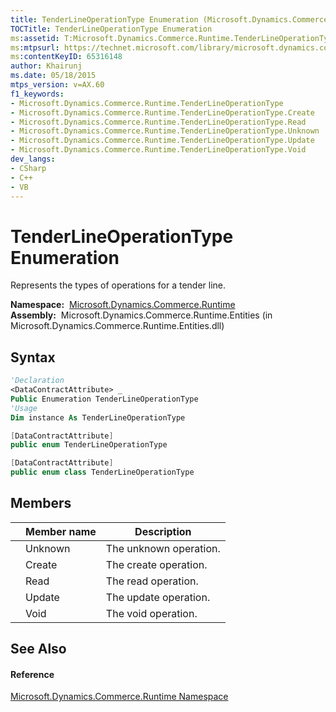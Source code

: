 ```yaml
---
title: TenderLineOperationType Enumeration (Microsoft.Dynamics.Commerce.Runtime)
TOCTitle: TenderLineOperationType Enumeration
ms:assetid: T:Microsoft.Dynamics.Commerce.Runtime.TenderLineOperationType
ms:mtpsurl: https://technet.microsoft.com/library/microsoft.dynamics.commerce.runtime.tenderlineoperationtype(v=AX.60)
ms:contentKeyID: 65316148
author: Khairunj
ms.date: 05/18/2015
mtps_version: v=AX.60
f1_keywords:
- Microsoft.Dynamics.Commerce.Runtime.TenderLineOperationType
- Microsoft.Dynamics.Commerce.Runtime.TenderLineOperationType.Create
- Microsoft.Dynamics.Commerce.Runtime.TenderLineOperationType.Read
- Microsoft.Dynamics.Commerce.Runtime.TenderLineOperationType.Unknown
- Microsoft.Dynamics.Commerce.Runtime.TenderLineOperationType.Update
- Microsoft.Dynamics.Commerce.Runtime.TenderLineOperationType.Void
dev_langs:
- CSharp
- C++
- VB
---
```


# TenderLineOperationType Enumeration

Represents the types of operations for a tender line.

**Namespace:**  [Microsoft.Dynamics.Commerce.Runtime](microsoft-dynamics-commerce-runtime-namespace.md)  
**Assembly:**  Microsoft.Dynamics.Commerce.Runtime.Entities (in Microsoft.Dynamics.Commerce.Runtime.Entities.dll)

## Syntax

``` vb
'Declaration
<DataContractAttribute> _
Public Enumeration TenderLineOperationType
'Usage
Dim instance As TenderLineOperationType
```

``` csharp
[DataContractAttribute]
public enum TenderLineOperationType
```

``` c++
[DataContractAttribute]
public enum class TenderLineOperationType
```

## Members

<table>
<thead>
<tr class="header">
<th></th>
<th>Member name</th>
<th>Description</th>
</tr>
</thead>
<tbody>
<tr class="odd">
<td></td>
<td>Unknown</td>
<td>The unknown operation.</td>
</tr>
<tr class="even">
<td></td>
<td>Create</td>
<td>The create operation.</td>
</tr>
<tr class="odd">
<td></td>
<td>Read</td>
<td>The read operation.</td>
</tr>
<tr class="even">
<td></td>
<td>Update</td>
<td>The update operation.</td>
</tr>
<tr class="odd">
<td></td>
<td>Void</td>
<td>The void operation.</td>
</tr>
</tbody>
</table>


## See Also

#### Reference

[Microsoft.Dynamics.Commerce.Runtime Namespace](microsoft-dynamics-commerce-runtime-namespace.md)

